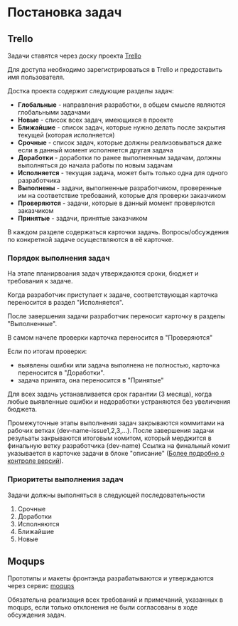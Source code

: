 # Постановка задач

## Trello

Задачи ставятся через доску проекта [Trello](https://trello.com)

Для доступа необходимо зарегистрироваться в Trello и предоставить имя пользователя.

Достка проекта содержит следующие разделы задач:
- **Глобальные** - направления разработки, в общем смысле являются глобальными задачами
- **Новые** - список всех задач, имеющихся в проекте
- **Ближайшие** -  список задач, которые нужно делать после закрытия текущей (которая исполняется)
- **Срочные** - список задач, которые должны реализовываться даже если в данный момент исполняется другая задача
- **Доработки** - доработки по ранее выполненным задачам, должны выполняться до начала работы по новым задачам
- **Исполняется** - текущая задача, может быть только одна для одного разработчика
- **Выполнены** -  задачи, выполненные разработчиком, проверенные им на соответствие требований, которые для проверки заказчиком
- **Проверяются** - задачи, которые в данный момент проверяются заказчиком
- **Принятые** - задачи, принятые заказчиком

В каждом разделе содержаться карточки задачь. Вопросы/обсуждения по конкретной задаче осуществляются в её карточке.

### Порядок выполнения задач

На этапе планирвоания задач утверждаются сроки, бюджет и требования к задаче.

Когда разработчик приступает к задаче, соответствующая карточка переносится в раздел "Исполняется".

После завершения задачи разработчик переносит карточку в разделы "Выполненные".

В самом начеле проверки карточка переносится в "Проверяются"

Если по итогам проверки:
- выявлены ошибки или задача выполнена не полностью, карточка переносится в "Доработки".
- задача принята, она переносится в "Принятые"

Для всех задачь устанавливается срок гарантии (3 месяца), когда любые выявленные ошибки и недоработки устраняются 
без увеличения бюджета.

Промежуточные этапы выполнения задач закрываются коммитами на рабочих ветках (dev-name-issue1,2,3,...).
После завершения задачи резульаты закрываются итоговым комитом, который мерджится в финальную ветку разработчика (dev-name)
Ссылка на финальный комит указывается в карточке задачи в блоке "описание" ([Более подробно о контроле версий](version-control.md)).

### Приоритеты выполнения задач

Задачи должны выполняться в следующей последовательности
1. Срочные
2. Доработки
3. Исполняются
4. Ближайшие
5. Новые
 
## Moqups

Прототипы и макеты фронтэнда разрабатываются и утверждаются через сервис [moqups](http://moqups.com/)

Обязательна реализация всех требований и примечаний, указанных в moqups,
 если только отклонения не были согласованы в ходе обсуждения задач.
